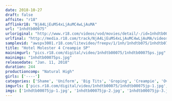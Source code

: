 ```yaml
---
date: 2018-10-27
draft: false
affsite: "r18"
afflinkr18: "NjA4LjEuMS4xLjAuMC4wLjAuMA"
url: "1nhdtb00075"
urloriginal: "http://www.r18.com/videos/vod/movies/detail/-/id=1nhdtb00075"
urlfinal: "http://media.r18.com/track/NjA4LjEuMS4xLjAuMC4wLjAuMA/videos/vod/movies/detail/-/id=1nhdtb00075"
samplevid: "awspv3001.r18.com/litevideo/freepv/1/1nh/1nhdtb075/1nhdtb075_dmb_w.mp4"
title: "Hotel Molester 4 Creampie SP"
mainimgurl: "pics.r18.com/digital/video/1nhdtb00075/1nhdtb00075ps.jpg"
mainimgs: "1nhdtb00075ps.jpg"
releasedate: "Jan. 11, 2018"
duration: 244
productioncomp: "Natural High"
girls: ['----']
categories: ['Shame', 'Uniform', 'Big Tits', 'Groping', 'Creampie', 'Over 4 Hours', 'Hi-Def', 'Special 7 studios SALE']
imgurls: ['pics.r18.com/digital/video/1nhdtb00075/1nhdtb00075jp-1.jpg', 'pics.r18.com/digital/video/1nhdtb00075/1nhdtb00075jp-2.jpg', 'pics.r18.com/digital/video/1nhdtb00075/1nhdtb00075jp-3.jpg', 'pics.r18.com/digital/video/1nhdtb00075/1nhdtb00075jp-4.jpg', 'pics.r18.com/digital/video/1nhdtb00075/1nhdtb00075jp-5.jpg', 'pics.r18.com/digital/video/1nhdtb00075/1nhdtb00075jp-6.jpg', 'pics.r18.com/digital/video/1nhdtb00075/1nhdtb00075jp-7.jpg', 'pics.r18.com/digital/video/1nhdtb00075/1nhdtb00075jp-8.jpg', 'pics.r18.com/digital/video/1nhdtb00075/1nhdtb00075jp-9.jpg', 'pics.r18.com/digital/video/1nhdtb00075/1nhdtb00075jp-10.jpg', 'pics.r18.com/digital/video/1nhdtb00075/1nhdtb00075jp-11.jpg', 'pics.r18.com/digital/video/1nhdtb00075/1nhdtb00075jp-12.jpg', 'pics.r18.com/digital/video/1nhdtb00075/1nhdtb00075jp-13.jpg', 'pics.r18.com/digital/video/1nhdtb00075/1nhdtb00075jp-14.jpg', 'pics.r18.com/digital/video/1nhdtb00075/1nhdtb00075jp-15.jpg', 'pics.r18.com/digital/video/1nhdtb00075/1nhdtb00075jp-16.jpg', 'pics.r18.com/digital/video/1nhdtb00075/1nhdtb00075jp-17.jpg', 'pics.r18.com/digital/video/1nhdtb00075/1nhdtb00075jp-18.jpg', 'pics.r18.com/digital/video/1nhdtb00075/1nhdtb00075jp-19.jpg', 'pics.r18.com/digital/video/1nhdtb00075/1nhdtb00075jp-20.jpg']
imgs: ['1nhdtb00075jp-1.jpg', '1nhdtb00075jp-2.jpg', '1nhdtb00075jp-3.jpg', '1nhdtb00075jp-4.jpg', '1nhdtb00075jp-5.jpg', '1nhdtb00075jp-6.jpg', '1nhdtb00075jp-7.jpg', '1nhdtb00075jp-8.jpg', '1nhdtb00075jp-9.jpg', '1nhdtb00075jp-10.jpg', '1nhdtb00075jp-11.jpg', '1nhdtb00075jp-12.jpg', '1nhdtb00075jp-13.jpg', '1nhdtb00075jp-14.jpg', '1nhdtb00075jp-15.jpg', '1nhdtb00075jp-16.jpg', '1nhdtb00075jp-17.jpg', '1nhdtb00075jp-18.jpg', '1nhdtb00075jp-19.jpg', '1nhdtb00075jp-20.jpg']
---
```

